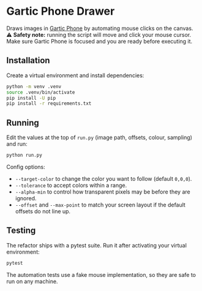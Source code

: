 # Gartic Phone Drawer

Draws images in [Gartic Phone](https://garticphone.com/) by automating mouse clicks on the canvas.
⚠️ **Safety note:** running the script will move and click your mouse cursor. Make sure Gartic Phone is focused and you are ready before executing it.

## Installation

Create a virtual environment and install dependencies:

```bash
python -m venv .venv
source .venv/bin/activate
pip install -U pip
pip install -r requirements.txt
```

## Running

Edit the values at the top of `run.py` (image path, offsets, colour, sampling) and run:

```bash
python run.py
```

Config options:

- `--target-color` to change the color you want to follow (default `0,0,0`).
- `--tolerance` to accept colors within a range.
- `--alpha-min` to control how transparent pixels may be before they are ignored.
- `--offset` and `--max-point` to match your screen layout if the default offsets do not line up.





## Testing

The refactor ships with a pytest suite. Run it after activating your virtual environment:

```bash
pytest
```

The automation tests use a fake mouse implementation, so they are safe to run on any machine.
